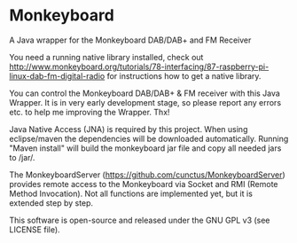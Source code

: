 # Monkeyboard
A Java wrapper for the Monkeyboard DAB/DAB+ and FM Receiver 

You need a running native library installed, check out http://www.monkeyboard.org/tutorials/78-interfacing/87-raspberry-pi-linux-dab-fm-digital-radio for instructions how to get a native library.

You can control the Monkeyboard DAB/DAB+ & FM receiver with this Java Wrapper. It is in very early development stage, so please report any errors etc. to help me improving the Wrapper. Thx!

Java Native Access (JNA) is required by this project. When using eclipse/maven the dependencies will be downloaded automatically. Running "Maven install" will build the monkeyboard jar file and copy all needed jars to /jar/.

The MonkeyboardServer (https://github.com/cunctus/MonkeyboardServer) provides remote access to the Monkeyboard via Socket and RMI (Remote Method Invocation). Not all functions are implemented yet, but it is extended step by step.

This software is open-source and released under the GNU GPL v3 (see LICENSE file).

